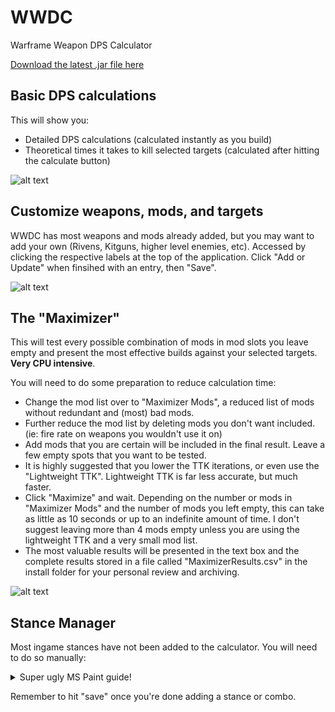 # WWDC
Warframe Weapon DPS Calculator

[Download the latest .jar file here](https://github.com/GottFaust/WWDC/releases)

## Basic DPS calculations
This will show you:
* Detailed DPS calculations (calculated instantly as you build)
* Theoretical times it takes to kill selected targets (calculated after hitting the calculate button)

![alt text](https://i.imgur.com/P8H2SPY.png)

## Customize weapons, mods, and targets
WWDC has most weapons and mods already added, but you may want to add your own (Rivens, Kitguns, higher level enemies, etc).
Accessed by clicking the respective labels at the top of the application. Click "Add or Update" when finsihed with an entry, then "Save".

![alt text](https://i.imgur.com/852oR7o.png)

## The "Maximizer"
This will test every possible combination of mods in mod slots you leave empty and present the most effective builds against your selected targets. **Very CPU intensive**.

You will need to do some preparation to reduce calculation time:
* Change the mod list over to "Maximizer Mods", a reduced list of mods without redundant and (most) bad mods.
* Further reduce the mod list by deleting mods you don't want included. (ie: fire rate on weapons you wouldn't use it on)
* Add mods that you are certain will be included in the final result. Leave a few empty spots that you want to be tested.
* It is highly suggested that you lower the TTK iterations, or even use the "Lightweight TTK". Lightweight TTK is far less accurate, but much faster.
* Click "Maximize" and wait. Depending on the number or mods in "Maximizer Mods" and the number of mods you left empty, this can take as little as 10 seconds or up to an indefinite amount of time. I don't suggest leaving more than 4 mods empty unless you are using the lightweight TTK and a very small mod list.
* The most valuable results will be presented in the text box and the complete results stored in a file called "MaximizerResults.csv" in the install folder for your personal review and archiving.

![alt text](https://i.imgur.com/kPPC8RJ.png)

## Stance Manager
Most ingame stances have not been added to the calculator. You will need to do so manually:
<details>
  <summary>Super ugly MS Paint guide!</summary>
  
![alt text](https://i.imgur.com/rS86fhq.png)

</details>

Remember to hit "save" once you're done adding a stance or combo.
